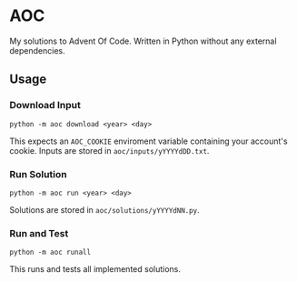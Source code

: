 # AOC

My solutions to Advent Of Code. Written in Python without any external
dependencies.

## Usage

### Download Input

```shell
python -m aoc download <year> <day>
```

This expects an `AOC_COOKIE` enviroment variable containing your
account's cookie.  Inputs are stored in `aoc/inputs/yYYYYdDD.txt`.

### Run Solution

```shell
python -m aoc run <year> <day>
```

Solutions are stored in `aoc/solutions/yYYYYdNN.py`.

### Run and Test

```shell
python -m aoc runall
```

This runs and tests all implemented solutions.